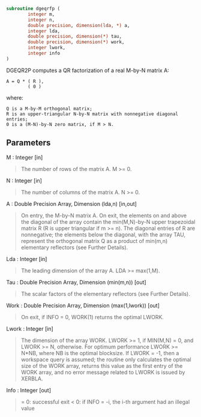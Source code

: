 ```fortran
subroutine dgeqrfp (
		integer m,
		integer n,
		double precision, dimension(lda, *) a,
		integer lda,
		double precision, dimension(*) tau,
		double precision, dimension(*) work,
		integer lwork,
		integer info
)
```

 DGEQR2P computes a QR factorization of a real M-by-N matrix A:

    A = Q * ( R ),
            ( 0 )

 where:

    Q is a M-by-M orthogonal matrix;
    R is an upper-triangular N-by-N matrix with nonnegative diagonal
    entries;
    0 is a (M-N)-by-N zero matrix, if M > N.


## Parameters
M : Integer [in]
> The number of rows of the matrix A.  M >= 0.

N : Integer [in]
> The number of columns of the matrix A.  N >= 0.

A : Double Precision Array, Dimension (lda,n) [in,out]
> On entry, the M-by-N matrix A.
> On exit, the elements on and above the diagonal of the array
> contain the min(M,N)-by-N upper trapezoidal matrix R (R is
> upper triangular if m >= n). The diagonal entries of R
> are nonnegative; the elements below the diagonal,
> with the array TAU, represent the orthogonal matrix Q as a
> product of min(m,n) elementary reflectors (see Further
> Details).

Lda : Integer [in]
> The leading dimension of the array A.  LDA >= max(1,M).

Tau : Double Precision Array, Dimension (min(m,n)) [out]
> The scalar factors of the elementary reflectors (see Further
> Details).

Work : Double Precision Array, Dimension (max(1,lwork)) [out]
> On exit, if INFO = 0, WORK(1) returns the optimal LWORK.

Lwork : Integer [in]
> The dimension of the array WORK.
> LWORK >= 1, if MIN(M,N) = 0, and LWORK >= N, otherwise.
> For optimum performance LWORK >= N*NB, where NB is
> the optimal blocksize.
> If LWORK = -1, then a workspace query is assumed; the routine
> only calculates the optimal size of the WORK array, returns
> this value as the first entry of the WORK array, and no error
> message related to LWORK is issued by XERBLA.

Info : Integer [out]
> = 0:  successful exit
> < 0:  if INFO = -i, the i-th argument had an illegal value

